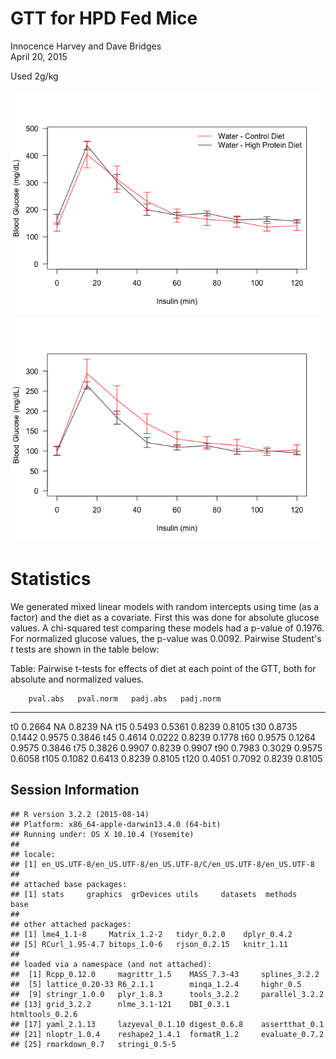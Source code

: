 # GTT for HPD Fed Mice
Innocence Harvey and Dave Bridges  
April 20, 2015  



Used 2g/kg



![](figures/gtt-analysis-1.png) ![](figures/gtt-analysis-2.png) 

# Statistics




We generated mixed linear models with random intercepts using time (as a factor) and the diet as a covariate.  First this was done for absolute glucose values.  A chi-squared test comparing these models had a p-value of 0.1976.  For normalized glucose values, the p-value was 0.0092. Pairwise Student's *t* tests are shown in the table below:


Table: Pairwise t-tests for effects of diet at each point of the GTT, both for absolute and normalized values.

        pval.abs   pval.norm   padj.abs   padj.norm
-----  ---------  ----------  ---------  ----------
t0        0.2664          NA     0.8239          NA
t15       0.5493      0.5361     0.8239      0.8105
t30       0.8735      0.1442     0.9575      0.3846
t45       0.4614      0.0222     0.8239      0.1778
t60       0.9575      0.1264     0.9575      0.3846
t75       0.3826      0.9907     0.8239      0.9907
t90       0.7983      0.3029     0.9575      0.6058
t105      0.1082      0.6413     0.8239      0.8105
t120      0.4051      0.7092     0.8239      0.8105

## Session Information


```
## R version 3.2.2 (2015-08-14)
## Platform: x86_64-apple-darwin13.4.0 (64-bit)
## Running under: OS X 10.10.4 (Yosemite)
## 
## locale:
## [1] en_US.UTF-8/en_US.UTF-8/en_US.UTF-8/C/en_US.UTF-8/en_US.UTF-8
## 
## attached base packages:
## [1] stats     graphics  grDevices utils     datasets  methods   base     
## 
## other attached packages:
## [1] lme4_1.1-8     Matrix_1.2-2   tidyr_0.2.0    dplyr_0.4.2   
## [5] RCurl_1.95-4.7 bitops_1.0-6   rjson_0.2.15   knitr_1.11    
## 
## loaded via a namespace (and not attached):
##  [1] Rcpp_0.12.0     magrittr_1.5    MASS_7.3-43     splines_3.2.2  
##  [5] lattice_0.20-33 R6_2.1.1        minqa_1.2.4     highr_0.5      
##  [9] stringr_1.0.0   plyr_1.8.3      tools_3.2.2     parallel_3.2.2 
## [13] grid_3.2.2      nlme_3.1-121    DBI_0.3.1       htmltools_0.2.6
## [17] yaml_2.1.13     lazyeval_0.1.10 digest_0.6.8    assertthat_0.1 
## [21] nloptr_1.0.4    reshape2_1.4.1  formatR_1.2     evaluate_0.7.2 
## [25] rmarkdown_0.7   stringi_0.5-5
```

